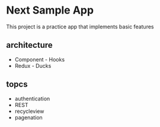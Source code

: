 # Next Sample App
This project is a practice app that implements basic features

## architecture
- Component - Hooks  
- Redux - Ducks

## topcs
- authentication
- REST
- recycleview
- pagenation